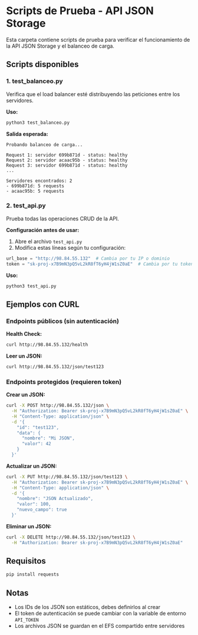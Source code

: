 # Scripts de Prueba - API JSON Storage

Esta carpeta contiene scripts de prueba para verificar el funcionamiento de la API JSON Storage y el balanceo de carga.

## Scripts disponibles

### 1. test_balanceo.py
Verifica que el load balancer esté distribuyendo las peticiones entre los servidores.

**Uso:**
```bash
python3 test_balanceo.py
```

**Salida esperada:**
```
Probando balanceo de carga...

Request 1: servidor 699b871d - status: healthy
Request 2: servidor acaac95b - status: healthy
Request 3: servidor 699b871d - status: healthy
...

Servidores encontrados: 2
- 699b871d: 5 requests
- acaac95b: 5 requests
```

### 2. test_api.py
Prueba todas las operaciones CRUD de la API.

**Configuración antes de usar:**
1. Abre el archivo `test_api.py`
2. Modifica estas líneas según tu configuración:
```python
url_base = "http://98.84.55.132"  # Cambia por tu IP o dominio
token = "sk-proj-x7B9mN3pQ5vL2kR8fT6yH4jW1sZ0aE"  # Cambia por tu token
```

**Uso:**
```bash
python3 test_api.py
```

## Ejemplos con CURL

###  Endpoints públicos (sin autenticación)

**Health Check:**
```bash
curl http://98.84.55.132/health
```

**Leer un JSON:**
```bash
curl http://98.84.55.132/json/test123
```

### Endpoints protegidos (requieren token)

**Crear un JSON:**
```bash
curl -X POST http://98.84.55.132/json \
  -H "Authorization: Bearer sk-proj-x7B9mN3pQ5vL2kR8fT6yH4jW1sZ0aE" \
  -H "Content-Type: application/json" \
  -d '{
    "id": "test123",
    "data": {
      "nombre": "Mi JSON",
      "valor": 42
    }
  }'
```

**Actualizar un JSON:**
```bash
curl -X PUT http://98.84.55.132/json/test123 \
  -H "Authorization: Bearer sk-proj-x7B9mN3pQ5vL2kR8fT6yH4jW1sZ0aE" \
  -H "Content-Type: application/json" \
  -d '{
    "nombre": "JSON Actualizado",
    "valor": 100,
    "nuevo_campo": true
  }'
```

**Eliminar un JSON:**
```bash
curl -X DELETE http://98.84.55.132/json/test123 \
  -H "Authorization: Bearer sk-proj-x7B9mN3pQ5vL2kR8fT6yH4jW1sZ0aE"
```

## Requisitos

```bash
pip install requests
```

## Notas

- Los IDs de los JSON son estáticos, debes definirlos al crear
- El token de autenticación se puede cambiar con la variable de entorno `API_TOKEN`
- Los archivos JSON se guardan en el EFS compartido entre servidores